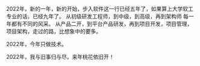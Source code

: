 2022年，新的一年，新的开始，步入软件这一行已经五年了，如果算上大学软工专业的话，已经九年了。
从初级研发工程师，到中级，到高级，再到架构师 每一年都有不同的风采。
从产品二开，到平台产品研发，再到项目开发，项目管理，项目架构，走过的路，比想象中的要多。

2022年，今年只做技术。

2022年，我与旧事归与尽，来年桃花依旧开！
